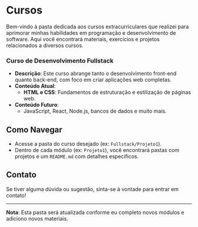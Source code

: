 # Cursos

Bem-vindo à pasta dedicada aos cursos extracurriculares que realizei para aprimorar minhas habilidades em programação e desenvolvimento de software. Aqui você encontrará materiais, exercícios e projetos relacionados a diversos cursos.

### Curso de Desenvolvimento Fullstack
- **Descrição**: Este curso abrange tanto o desenvolvimento front-end quanto back-end, com foco em criar aplicações web completas.
- **Conteúdo Atual**:
  - **HTML e CSS**: Fundamentos de estruturação e estilização de páginas web.
- **Conteúdo Futuro**:
  - JavaScript, React, Node.js, bancos de dados e muito mais.


## Como Navegar

- Acesse a pasta do curso desejado (ex: `Fullstack/Projeto1`).
- Dentro de cada módulo (ex: `Projeto1`), você encontrará pastas com projetos e um `README.md` com detalhes específicos.

## Contato

Se tiver alguma dúvida ou sugestão, sinta-se à vontade para entrar em contato!

---

**Nota**: Esta pasta será atualizada conforme eu completo novos módulos e adiciono novos materiais.